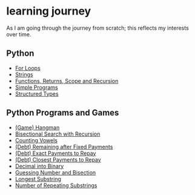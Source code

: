 #  learning journey

As I am going through the journey from scratch; this reflects my interests over time.

## Python
   * [For Loops](https://github.com/hoodieblanket/learningJourney/blob/master/topics/For%20Loop%20examples.md)
   * [Strings](https://github.com/hoodieblanket/learningJourney/blob/master/Material/Python3/MITx6001x/Simple%20Programs.md)
   * [Functions, Returns, Scope and Recursion](https://github.com/hoodieblanket/learningJourney/blob/master/Material/Python3/MITx6001x/Functions%2C%20Returns%2C%20Scope%20and%20Recursion.md)
   * [Simple Programs](https://github.com/hoodieblanket/learningJourney/blob/master/Material/Python3/MITx6001x/Simple%20Programs.md)
   * [Structured Types](https://github.com/hoodieblanket/learningJourney/blob/master/Material/Python3/MITx6001x/Simple%20Programs.md)

## Python Programs and Games
   * [(Game) Hangman](https://github.com/hoodieblanket/learningJourney/tree/master/Programs/Python3/(Game)%20Hangman)
   * [Bisectional Search with Recursion](https://github.com/hoodieblanket/learningJourney/tree/master/Programs/Python3/(Game)%20Hangman)
   * [Counting Vowels](https://github.com/hoodieblanket/learningJourney/blob/master/Programs/Python3/Counting%20vowels.py)
   * [(Debt) Remaining after Fixed Payments](https://github.com/hoodieblanket/learningJourney/blob/master/Programs/Python3/Counting%20vowels.py)
   * [(Debt) Exact Payments to Repay](https://github.com/hoodieblanket/learningJourney/blob/master/Programs/Python3/Exact%20Payments%20to%20Repay%20Debt.py)
   * [(Debt) Closest Payments to Repay](https://github.com/hoodieblanket/learningJourney/blob/master/Programs/Python3/Closest%20Payments%20to%20Repay%20Debt.py)
   * [Decimal into Binary](https://github.com/hoodieblanket/learningJourney/blob/master/Programs/Python3/Decimal%20into%20binary.py)
   * [Guessing Number and Bisection](https://github.com/hoodieblanket/learningJourney/blob/master/Programs/Python3/Guessing%20number%20and%20bisection.py)
   * [Longest Substring](https://github.com/hoodieblanket/learningJourney/blob/master/Programs/Python3/Longest%20substring.py)
   * [Number of Repeating Substrings](https://github.com/hoodieblanket/learningJourney/blob/master/Programs/Python3/Number%20of%20substrings.py)
   
   